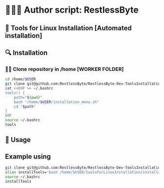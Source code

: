 # 👨🏼‍💻 Author script: RestlessByte
## 🐧 Tools for Linux Installation [Automated installation]

## 🔍 Installation

### 😶‍🌫️ Clone repository in /home [WORKER FOLDER]
```bash
cd /home/$USER
git clone git@github.com:RestlessByte/RestlessByte-Dev-ToolsInstallationForLinux.git
cat <<EOF >> ~/.bashrc
tools() {
    path="$(pwd)"
    bash "/home/$USER/installation_menu.sh"
    cd "$path"
}
EOF
source ~/.bashrc
tools
```


## 🚀 Usage

## Example using
```bash
git clone git@github.com:RestlessByte/RestlessByte-Dev-ToolsInstallationForLinux.git
alias installTools='bash /home/$USER/toolsForLinuxInstallation/installation.sh'
source ~/.bashrc
installTools
```